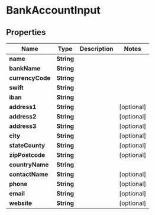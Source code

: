 
# BankAccountInput

## Properties
Name | Type | Description | Notes
------------ | ------------- | ------------- | -------------
**name** | **String** |  | 
**bankName** | **String** |  | 
**currencyCode** | **String** |  | 
**swift** | **String** |  | 
**iban** | **String** |  | 
**address1** | **String** |  |  [optional]
**address2** | **String** |  |  [optional]
**address3** | **String** |  |  [optional]
**city** | **String** |  |  [optional]
**stateCounty** | **String** |  |  [optional]
**zipPostcode** | **String** |  |  [optional]
**countryName** | **String** |  | 
**contactName** | **String** |  |  [optional]
**phone** | **String** |  |  [optional]
**email** | **String** |  |  [optional]
**website** | **String** |  |  [optional]



